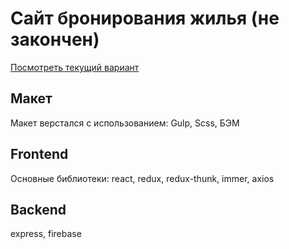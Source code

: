 # Сайт бронирования жилья (не закончен)

[Посмотреть текущий вариант](https://tyrizm.herokuapp.com/)

## Макет

Макет верстался с использованием: Gulp, Scss, БЭМ

## Frontend 

Основные библиотеки: react, redux, redux-thunk, immer, axios

## Backend

express, firebase




